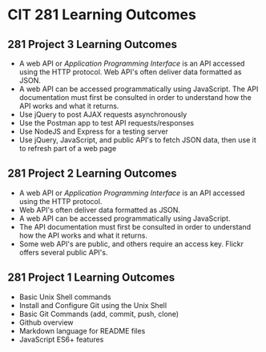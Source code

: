 # CIT 281 Learning Outcomes

## 281 Project 3 Learning Outcomes

* A web API or *Application Programming Interface* is an API accessed using the HTTP protocol. Web API's often deliver data formatted as JSON.
* A web API can be accessed programmatically using JavaScript. The API documentation must first be consulted in order to understand how the API works and what it returns.
* Use jQuery to post AJAX requests asynchronously
* Use the Postman app to test API requests/responses
* Use NodeJS and Express for a testing server
* Use jQuery, JavaScript, and public API's to fetch JSON data, then use it to refresh part of a web page

## 281 Project 2 Learning Outcomes

* A web API or *Application Programming Interface* is an API accessed using the HTTP protocol.
* Web API's often deliver data formatted as JSON.
* A web API can be accessed programmatically using JavaScript.
* The API documentation must first be consulted in order to understand how the API works and what it returns.
* Some web API's are public, and others require an access key. Flickr offers several public API's.

## 281 Project 1 Learning Outcomes

* Basic Unix Shell commands
* Install and Configure Git using the Unix Shell
* Basic Git Commands (add, commit, push, clone)
* Github overview
* Markdown language for README files
* JavaScript ES6+ features
